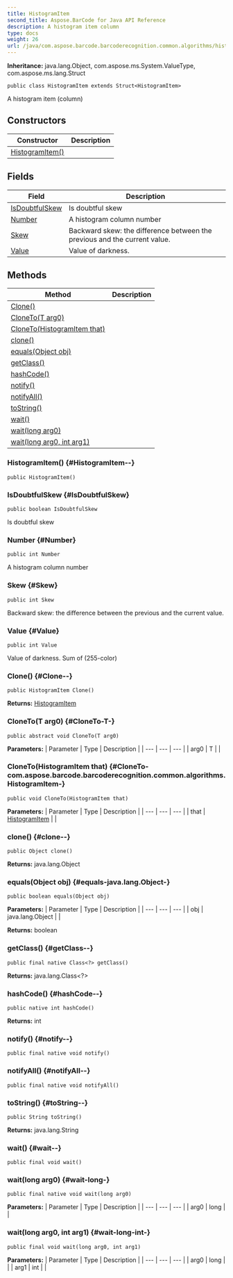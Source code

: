 ```yaml
---
title: HistogramItem
second_title: Aspose.BarCode for Java API Reference
description: A histogram item column
type: docs
weight: 26
url: /java/com.aspose.barcode.barcoderecognition.common.algorithms/histogramitem/
---
```

**Inheritance:**
java.lang.Object, com.aspose.ms.System.ValueType, com.aspose.ms.lang.Struct
```
public class HistogramItem extends Struct<HistogramItem>
```

A histogram item (column)
## Constructors

| Constructor | Description |
| --- | --- |
| [HistogramItem()](#HistogramItem--) |  |
## Fields

| Field | Description |
| --- | --- |
| [IsDoubtfulSkew](#IsDoubtfulSkew) | Is doubtful skew |
| [Number](#Number) | A histogram column number |
| [Skew](#Skew) | Backward skew: the difference between the previous and the current value. |
| [Value](#Value) | Value of darkness. |
## Methods

| Method | Description |
| --- | --- |
| [Clone()](#Clone--) |  |
| [CloneTo(T arg0)](#CloneTo-T-) |  |
| [CloneTo(HistogramItem that)](#CloneTo-com.aspose.barcode.barcoderecognition.common.algorithms.HistogramItem-) |  |
| [clone()](#clone--) |  |
| [equals(Object obj)](#equals-java.lang.Object-) |  |
| [getClass()](#getClass--) |  |
| [hashCode()](#hashCode--) |  |
| [notify()](#notify--) |  |
| [notifyAll()](#notifyAll--) |  |
| [toString()](#toString--) |  |
| [wait()](#wait--) |  |
| [wait(long arg0)](#wait-long-) |  |
| [wait(long arg0, int arg1)](#wait-long-int-) |  |
### HistogramItem() {#HistogramItem--}
```
public HistogramItem()
```


### IsDoubtfulSkew {#IsDoubtfulSkew}
```
public boolean IsDoubtfulSkew
```


Is doubtful skew

### Number {#Number}
```
public int Number
```


A histogram column number

### Skew {#Skew}
```
public int Skew
```


Backward skew: the difference between the previous and the current value.

### Value {#Value}
```
public int Value
```


Value of darkness. Sum of (255-color)

### Clone() {#Clone--}
```
public HistogramItem Clone()
```




**Returns:**
[HistogramItem](../../com.aspose.barcode.barcoderecognition.common.algorithms/histogramitem)
### CloneTo(T arg0) {#CloneTo-T-}
```
public abstract void CloneTo(T arg0)
```




**Parameters:**
| Parameter | Type | Description |
| --- | --- | --- |
| arg0 | T |  |

### CloneTo(HistogramItem that) {#CloneTo-com.aspose.barcode.barcoderecognition.common.algorithms.HistogramItem-}
```
public void CloneTo(HistogramItem that)
```




**Parameters:**
| Parameter | Type | Description |
| --- | --- | --- |
| that | [HistogramItem](../../com.aspose.barcode.barcoderecognition.common.algorithms/histogramitem) |  |

### clone() {#clone--}
```
public Object clone()
```




**Returns:**
java.lang.Object
### equals(Object obj) {#equals-java.lang.Object-}
```
public boolean equals(Object obj)
```




**Parameters:**
| Parameter | Type | Description |
| --- | --- | --- |
| obj | java.lang.Object |  |

**Returns:**
boolean
### getClass() {#getClass--}
```
public final native Class<?> getClass()
```




**Returns:**
java.lang.Class<?>
### hashCode() {#hashCode--}
```
public native int hashCode()
```




**Returns:**
int
### notify() {#notify--}
```
public final native void notify()
```




### notifyAll() {#notifyAll--}
```
public final native void notifyAll()
```




### toString() {#toString--}
```
public String toString()
```




**Returns:**
java.lang.String
### wait() {#wait--}
```
public final void wait()
```




### wait(long arg0) {#wait-long-}
```
public final native void wait(long arg0)
```




**Parameters:**
| Parameter | Type | Description |
| --- | --- | --- |
| arg0 | long |  |

### wait(long arg0, int arg1) {#wait-long-int-}
```
public final void wait(long arg0, int arg1)
```




**Parameters:**
| Parameter | Type | Description |
| --- | --- | --- |
| arg0 | long |  |
| arg1 | int |  |

